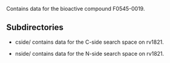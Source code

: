 Contains data for the bioactive compound F0545-0019.

## Subdirectories

- cside/ contains data for the C-side search space on rv1821.

- nside/ contains data for the N-side search space on rv1821.

